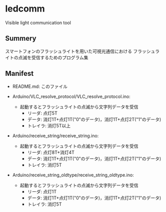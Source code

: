 # ledcomm

Visible light communication tool

## Summery

スマートフォンのフラッシュライトを用いた可視光通信における
フラッシュライトの点滅を受信するためのプログラム集

## Manifest

- README.md: このファイル

- Arduino/VLC_resolve_protocol/VLC_resolve_protocol.ino:
  - 起動するとフラッシュライトの点滅から文字列データを受信
    - リーダ: 点灯5T
    - データ: 消灯1T+点灯1T("0"のデータ)，消灯1T+点灯2T("1"のデータ)
    - トレイラ: 消灯5T以上
  　
- Arduino/receive_string/receive_string.ino:
  - 起動するとフラッシュライトの点滅から文字列データを受信
    - リーダ: 点灯8T+消灯4T
    - データ: 消灯1T+点灯1T("0"のデータ)，消灯1T+点灯2T("1"のデータ)
    - トレイラ: 消灯5T
    
- Arduino/receive_string_oldtype/receive_string_oldtype.ino:
  - 起動するとフラッシュライトの点滅から文字列データを受信
    - リーダ: 点灯1T
    - データ: 消灯1T+点灯1T("0"のデータ)，消灯1T+点灯2T("1"のデータ)
    - トレイラ: 消灯5T

